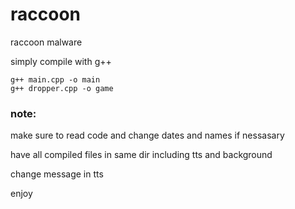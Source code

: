 # raccoon
raccoon malware

simply compile with g++
```
g++ main.cpp -o main
g++ dropper.cpp -o game
```
### note:
make sure to read code and change dates and names if nessasary

have all compiled files in same dir including tts and background

change message in tts

enjoy
